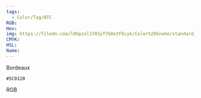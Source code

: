 ```yaml
---
tags:
  - Color/Tag/NTC
RGB:
Hex:
img: https://filedn.com/l0hpzxl1f01yT7GHxtF8cyk/Color%20Snake/standard_csv_to_svg/%23/5C0120.svg
CMYK:
HSL:
Name:
---
```

Bordeaux
```palette
#5C0120
```
RGB

